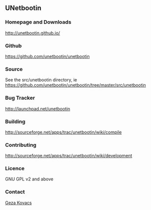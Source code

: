 UNetbootin
----------

### Homepage and Downloads

http://unetbootin.github.io/

### Github

https://github.com/unetbootin/unetbootin

### Source

See the src/unetbootin directory, ie https://github.com/unetbootin/unetbootin/tree/master/src/unetbootin

### Bug Tracker

http://launchpad.net/unetbootin

### Building

http://sourceforge.net/apps/trac/unetbootin/wiki/compile

### Contributing

http://sourceforge.net/apps/trac/unetbootin/wiki/development

### Licence

GNU GPL v2 and above

### Contact

[Geza Kovacs](http://gkovacs.com)

